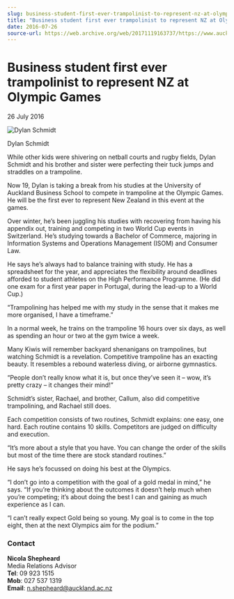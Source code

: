 ```yaml
---
slug: business-student-first-ever-trampolinist-to-represent-nz-at-olympic-games
title: "Business student first ever trampolinist to represent NZ at Olympic Games"
date: 2016-07-26
source-url: https://web.archive.org/web/20171119163737/https://www.auckland.ac.nz/en/about/news-events-and-notices/news/news-2016/07/business-student-trampolinist-represent-nz-olympic-games.html
---
```

Business student first ever trampolinist to represent NZ at Olympic Games
=========================================================================

26 July 2016

![Dylan Schmidt](https://www.auckland.ac.nz/en/about/news-events-and-notices/news/news-2016/07/business-student-trampolinist-represent-nz-olympic-games/_jcr_content/par/textimage/image.img.jpg/1469568459166.jpg "Dylan Schmidt")

Dylan Schmidt

While other kids were shivering on netball courts and rugby fields, Dylan Schmidt and his brother and sister were perfecting their tuck jumps and straddles on a trampoline.

Now 19, Dylan is taking a break from his studies at the University of Auckland Business School to compete in trampoline at the Olympic Games. He will be the first ever to represent New Zealand in this event at the games.

Over winter, he’s been juggling his studies with recovering from having his appendix out, training and competing in two World Cup events in Switzerland. He’s studying towards a Bachelor of Commerce, majoring in Information Systems and Operations Management (ISOM) and Consumer Law.

He says he’s always had to balance training with study. He has a spreadsheet for the year, and appreciates the flexibility around deadlines afforded to student athletes on the High Performance Programme. (He did one exam for a first year paper in Portugal, during the lead-up to a World Cup.)

“Trampolining has helped me with my study in the sense that it makes me more organised, I have a timeframe.”

In a normal week, he trains on the trampoline 16 hours over six days, as well as spending an hour or two at the gym twice a week.

Many Kiwis will remember backyard shenanigans on trampolines, but watching Schmidt is a revelation. Competitive trampoline has an exacting beauty. It resembles a rebound waterless diving, or airborne gymnastics.

“People don’t really know what it is, but once they’ve seen it – wow, it’s pretty crazy – it changes their mind!”

Schmidt’s sister, Rachael, and brother, Callum, also did competitive trampolining, and Rachael still does.

Each competition consists of two routines, Schmidt explains: one easy, one hard. Each routine contains 10 skills. Competitors are judged on difficulty and execution.

“It’s more about a style that you have. You can change the order of the skills but most of the time there are stock standard routines.”

He says he’s focussed on doing his best at the Olympics.

“I don’t go into a competition with the goal of a gold medal in mind,” he says. “If you’re thinking about the outcomes it doesn’t help much when you’re competing; it’s about doing the best I can and gaining as much experience as I can.

“I can’t really expect Gold being so young. My goal is to come in the top eight, then at the next Olympics aim for the podium.”

### Contact

**Nicola Shepheard**  
Media Relations Advisor  
**Tel**: 09 923 1515  
**Mob**: 027 537 1319  
**Email**: [n.shepheard@auckland.ac.nz](mailto:n.shepheard@auckland.ac.nz)